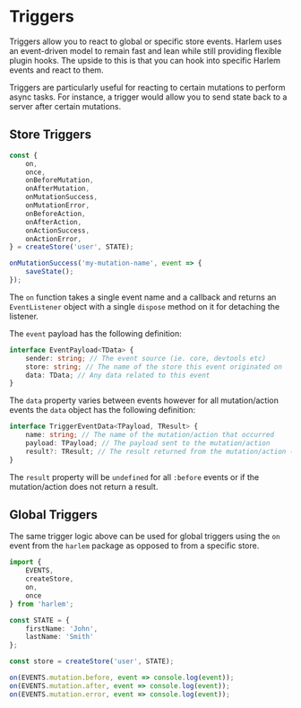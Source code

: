 # Triggers

Triggers allow you to react to global or specific store events. Harlem uses an event-driven model to remain fast and lean while still providing flexible plugin hooks. The upside to this is that you can hook into specific Harlem events and react to them.

Triggers are particularly useful for reacting to certain mutations to perform async tasks. For instance, a trigger would allow you to send state back to a server after certain mutations.

## Store Triggers

```typescript
const {
    on,
    once,
    onBeforeMutation,
    onAfterMutation,
    onMutationSuccess,
    onMutationError,
    onBeforeAction,
    onAfterAction,
    onActionSuccess,
    onActionError,
} = createStore('user', STATE);

onMutationSuccess('my-mutation-name', event => {
    saveState();
});
```

The `on` function takes a single event name and a callback and returns an `EventListener` object with a single `dispose` method on it for detaching the listener.

The `event` payload has the following definition:

```typescript
interface EventPayload<TData> {
    sender: string; // The event source (ie. core, devtools etc)
    store: string; // The name of the store this event originated on
    data: TData; // Any data related to this event
}
```

The `data` property varies between events however for all mutation/action events the `data` object has the following definition:

```typescript
interface TriggerEventData<TPayload, TResult> {
    name: string; // The name of the mutation/action that occurred
    payload: TPayload; // The payload sent to the mutation/action
    result?: TResult; // The result returned from the mutation/action (if any).
}
```

The `result` property will be `undefined` for all `:before` events or if the mutation/action does not return a result.


## Global Triggers

The same trigger logic above can be used for global triggers using the `on` event from the `harlem` package as opposed to from a specific store.

```typescript
import {
    EVENTS,
    createStore,
    on,
    once
} from 'harlem';

const STATE = {
    firstName: 'John',
    lastName: 'Smith'
};

const store = createStore('user', STATE);

on(EVENTS.mutation.before, event => console.log(event));
on(EVENTS.mutation.after, event => console.log(event));
on(EVENTS.mutation.error, event => console.log(event));
```